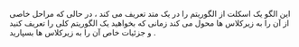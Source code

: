 ﻿این الگو یک اسکلت از الگوریتم را در یک متد تعریف می کند ، در حالی که مراحل خاصی از آن را به زیرکلاس ها محول می کند 
زمانی که بخواهید یک الگوریتم کلی را تعریف کنید و جزئیات خاص آن را به زیرکلاس ها بسپارید .